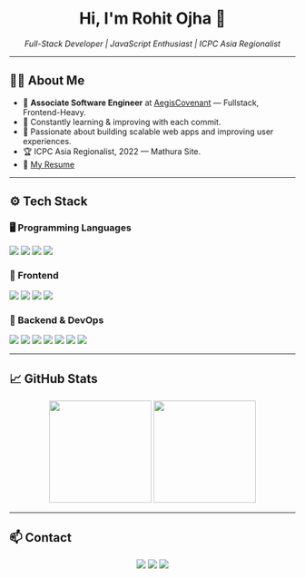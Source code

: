 <h1 align="center">Hi, I'm Rohit Ojha 👋</h1>

<p align="center">
  <i>Full-Stack Developer | JavaScript Enthusiast | ICPC Asia Regionalist</i>
</p>

---

## 👨‍💼 About Me

- 🔭 **Associate Software Engineer** at [AegisCovenant](https://aegiscovenant.com/) — Fullstack, Frontend-Heavy.
- 🌱 Constantly learning & improving with each commit.
- 🎯 Passionate about building scalable web apps and improving user experiences.
- 🏆 ICPC Asia Regionalist, 2022 — Mathura Site.
- 📄 [My Resume](https://flowcv.com/resume/hra5q2aq5g)

---

## ⚙️ Tech Stack

### 🖥️ Programming Languages
<p>
  <img src="https://img.shields.io/badge/C++-00599C?style=flat-square&logo=c%2B%2B&logoColor=white"/>
  <img src="https://img.shields.io/badge/Python-14354C?style=flat-square&logo=python&logoColor=white"/>
  <img src="https://img.shields.io/badge/JavaScript-F7DF1E?style=flat-square&logo=javascript&logoColor=black"/>
  <img src="https://img.shields.io/badge/TypeScript-3178C6?style=flat-square&logo=typescript&logoColor=white"/>
</p>

### 🧩 Frontend
<p>
  <img src="https://img.shields.io/badge/HTML5-E34F26?style=flat-square&logo=html5&logoColor=white"/>
  <img src="https://img.shields.io/badge/CSS3-1572B6?style=flat-square&logo=css3&logoColor=white"/>
  <img src="https://img.shields.io/badge/React-61DAFB?style=flat-square&logo=react&logoColor=black"/>
  <img src="https://img.shields.io/badge/TailwindCSS-06B6D4?style=flat-square&logo=tailwind-css&logoColor=white"/>
</p>

### 🧪 Backend & DevOps
<p>
  <img src="https://img.shields.io/badge/Node.js-339933?style=flat-square&logo=node-dot-js&logoColor=white"/>
  <img src="https://img.shields.io/badge/Express-000000?style=flat-square&logo=express&logoColor=white"/>
  <img src="https://img.shields.io/badge/Django-092E20?style=flat-square&logo=django&logoColor=white"/>
  <img src="https://img.shields.io/badge/MongoDB-47A248?style=flat-square&logo=mongodb&logoColor=white"/>
  <img src="https://img.shields.io/badge/MySQL-4479A1?style=flat-square&logo=mysql&logoColor=white"/>
  <img src="https://img.shields.io/badge/AWS-232F3E?style=flat-square&logo=amazonaws&logoColor=white"/>
  <img src="https://img.shields.io/badge/DynamoDB-4053D6?style=flat-square&logo=amazon-dynamodb&logoColor=white"/>
</p>

---

## 📈 GitHub Stats
<p align="center">
  <img src="https://github-readme-stats.vercel.app/api?username=rohit-ojha-10&show_icons=true&theme=github_dark&hide_border=true" height="180"/>
  <img src="https://github-readme-streak-stats.herokuapp.com/?user=rohit-ojha-10&theme=github-dark&hide_border=true" height="180"/>
</p>

---

## 📫 Contact

<p align="center">
  <a href="mailto:rohit.ojha22feb2002@gmail.com"><img src="https://img.shields.io/badge/Gmail-D14836?style=flat-square&logo=gmail&logoColor=white"/></a>
  <a href="https://github.com/rohit-ojha-10"><img src="https://img.shields.io/badge/GitHub-100000?style=flat-square&logo=github&logoColor=white"/></a>
  <a href="https://www.linkedin.com/in/rohit-ojha-992998203/"><img src="https://img.shields.io/badge/LinkedIn-0A66C2?style=flat-square&logo=linkedin&logoColor=white"/></a>
</p>
